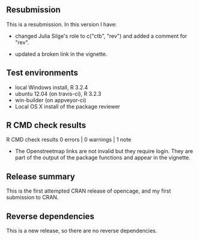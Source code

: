 ## Resubmission

This is a resubmission. In this version I have:

* changed Julia Silge's role to c("ctb", "rev") and added a comment for "rev".

* updated a broken link in the vignette.

## Test environments
* local Windows install, R 3.2.4
* ubuntu 12.04 (on travis-ci), R 3.2.3
* win-builder (on appveyor-ci)
* Local OS X install of the package reviewer

## R CMD check results

R CMD check results
0 errors | 0 warnings | 1 note

* The Openstreetmap links are not invalid but they require login. They are part of the output of the package functions and appear in the vignette.

## Release summary

This is the first attempted CRAN release of opencage, and my first submission to CRAN.

## Reverse dependencies

This is a new release, so there are no reverse dependencies.
